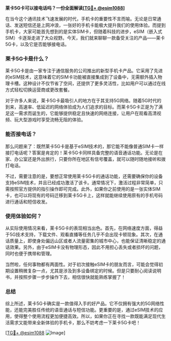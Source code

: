 **莱卡5G卡可以接电话吗？一份全面解读[[TG💪+ @esim1088](https://t.me/s/esim1088)]**

在当今这个通讯技术飞速发展的时代，手机卡的重要性不言而喻。无论是日常通话、发送短信还是上网冲浪，一张好的手机卡能极大提升我们的使用体验。而提到手机卡，大家可能首先想到的是实体SIM卡，但随着科技的进步，eSIM（嵌入式SIM）卡逐渐走进了大众视野。今天，我们就来聊聊一款备受关注的产品——莱卡5G卡，以及它是否能够接电话。

### 莱卡5G卡是什么？

莱卡5G卡是由一家专注于通信服务的公司推出的新型手机卡产品。它采用了先进的eSIM技术，这意味着它的SIM卡功能被直接集成到了设备中，无需额外插入物理卡槽。这种设计不仅节省了空间，还提供了更多灵活性，比如用户可以通过在线方式轻松切换运营商或更改套餐。

对于许多人来说，莱卡5G卡最吸引人的地方在于其支持5G网络。随着5G时代的到来，高速率、低延迟的网络体验成为人们追求的目标。而莱卡5G卡正是为了满足这一需求而诞生的，它能够提供稳定且快速的网络连接，让用户在观看高清视频、玩大型游戏时享受流畅无阻的体验。

### 能否接电话？

那么问题来了：既然莱卡5G卡是基于eSIM技术的，那它能不能像普通SIM卡一样接打电话呢？答案是肯定的！莱卡5G卡同样具备完整的语音通话功能。无论是在家、办公室还是外出旅行，只要你所在地区有信号覆盖，就可以随时随地接听和拨打电话。

不过，需要注意的是，要想正常使用莱卡5G卡的通话功能，还需要确保你的设备支持eSIM技术，并且已经成功激活了该卡。通常情况下，激活过程非常简单，只需按照官方提供的指引操作即可完成。此外，如果你之前使用的是一张实体SIM卡，也可以将现有的号码迁移到莱卡5G卡上，这样就能继续使用原有的手机号码进行通话和短信收发。

### 使用体验如何？

从实际使用情况来看，莱卡5G卡的表现相当出色。首先，在网络速度方面，得益于5G技术支持，下载文件、观看直播等任务几乎不会出现卡顿现象。其次，在通话质量上，即使身处偏远山区或者人流量密集的城市中心，也能保证清晰稳定的通话效果。另外，由于eSIM卡没有物理形态，因此不用担心丢失或者损坏的问题，同时也便于携带和管理。

当然啦，任何事物都有两面性。对于初次接触eSIM卡的朋友而言，可能会觉得初期设置稍微复杂一点，尤其是涉及到多设备绑定的时候。但是只要耐心阅读说明书，并按照步骤一步步操作下去，相信很快就能熟练掌握了！

### 总结

综上所述，莱卡5G卡确实是一款值得入手的好产品。它不仅拥有强大的5G网络性能，还能完美胜任传统的语音通话与短信功能。更重要的是，通过eSIM技术的应用，使得整个使用流程更加便捷高效。所以，如果你正在寻找一款既能满足现代生活需求又能带来全新体验的手机卡，那么不妨考虑一下莱卡5G卡吧！

[[TG💪+ @esim1088](https://t.me/s/esim1088) ![Image](https://i.postimg.cc/4NQfJmqS/Snipaste-2025-05-13-00-14-12.png)]